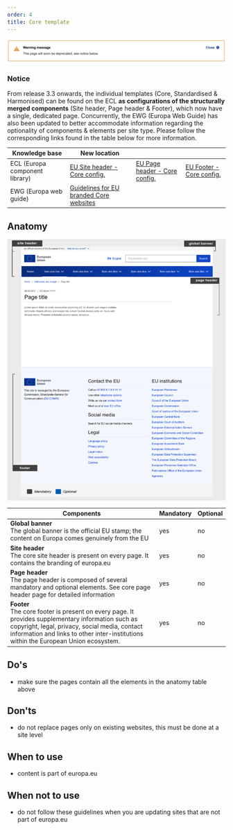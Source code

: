 ```yaml
---
order: 4
title: Core template
---
```

![](/cms-images/soon-to-be-deprecated-image.png)

### Notice

From release 3.3 onwards, the individual templates (Core, Standardised & Harmonised) can be found on the ECL **as configurations of the structurally merged components** (Site header, Page header & Footer), which now have a single, dedicated page. Concurrently, the EWG (Europa Web Guide) has also been updated to better accommodate information regarding the optionality of components & elements per site type. Please follow the corresponding links found in the table below for more information.

| Knowledge base                                                                                             | New location                                                                                                          |                                                                                                                                                                                                       |                                                                                                                                                                                                  |
| ---------------------------------------------------------------------------------------------------------- | --------------------------------------------------------------------------------------------------------------------- | ----------------------------------------------------------------------------------------------------------------------------------------------------------------------------------------------------- | ------------------------------------------------------------------------------------------------------------------------------------------------------------------------------------------------ |
| ECL (Europa component library)                                                                             | [EU Site header - Core config.](https://ec.europa.eu/component-library/eu/components/site-wide/site-header/code/)     | [](https://ec.europa.eu/component-library/eu/components/site-wide/site-header/code/)[EU Page header - Core config.](https://ec.europa.eu/component-library/eu/components/site-wide/page-header/code/) | [](https://ec.europa.eu/component-library/eu/components/site-wide/page-header/code/)[EU Footer - Core config.](https://ec.europa.eu/component-library/eu/components/site-wide/site-footer/code/) |
| [](https://ec.europa.eu/component-library/eu/components/site-wide/site-footer/code/)EWG (Europa web guide) | [Guidelines for EU branded Core websites](https://wikis.ec.europa.eu/display/WEBGUIDE/02.+EU+branded+websites+design) |                                                                                                                                                                                                       |                                                                                                                                                                                                  |

## Anatomy

![](/cms-images/eu_core_1140.png)

| Components                                                                                                                                                                                                                                      | Mandatory | Optional |
| ----------------------------------------------------------------------------------------------------------------------------------------------------------------------------------------------------------------------------------------------- | --------- | -------- |
| **Global banner**<br />The global banner is the official EU stamp; the content on Europa comes genuinely from the EU                                                                                                                            | yes       | no       |
| **Site header**<br />The core site header is present on every page. It contains the branding of europa.eu                                                                                                                                       | yes       | no       |
| **Page header**<br />The page header is composed of several mandatory and optional elements. See core page header page for detailed information                                                                                                 | yes       | no       |
| **Footer**<br />The core footer is present on every page. It provides supplementary information such as copyright, legal, privacy, social media, contact information and links to other inter-institutions within the European Union ecosystem. | yes       | no       |

## Do's

- make sure the pages contain all the elements in the anatomy table above

## Don'ts

- do not replace pages only on existing websites, this must be done at a site level

## When to use

- content is part of europa.eu

## When not to use

- do not follow these guidelines when you are updating sites that are not part of europa.eu
